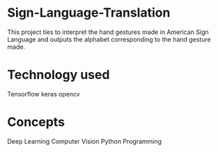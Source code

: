 # Sign-Language-Translation

This project ties to interpret the hand gestures made in American Sign Language and outputs the alphabet corresponding to the hand gesture made.

# Technology used

Tensorflow
keras
opencv

# Concepts

Deep Learning
Computer Vision
Python  Programming

